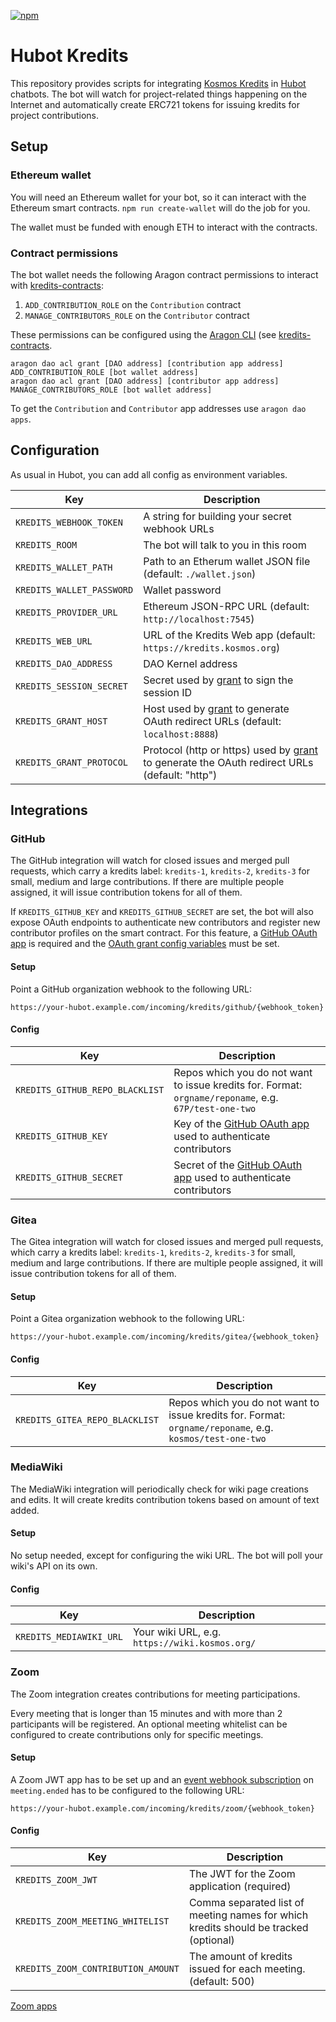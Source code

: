 [![npm](https://img.shields.io/npm/v/hubot-kredits.svg)](https://www.npmjs.com/package/hubot-kredits)

# Hubot Kredits

This repository provides scripts for integrating [Kosmos
Kredits](https://wiki.kosmos.org/Kredits) in [Hubot](http://hubot.github.com/)
chatbots. The bot will watch for project-related things happening on the
Internet and automatically create ERC721 tokens for issuing kredits for project
contributions.

## Setup

### Ethereum wallet

You will need an Ethereum wallet for your bot, so it can interact with the
Ethereum smart contracts. `npm run create-wallet` will do the job for you.

The wallet must be funded with enough ETH to interact with the contracts.

### Contract permissions

The bot wallet needs the following Aragon contract permissions to interact
with [kredits-contracts]:

1. `ADD_CONTRIBUTION_ROLE` on the `Contribution` contract
2. `MANAGE_CONTRIBUTORS_ROLE` on the `Contributor` contract

These permissions can be configured using the [Aragon
CLI](https://hack.aragon.org/docs/cli-intro.html) (see [kredits-contracts].

    aragon dao acl grant [DAO address] [contribution app address] ADD_CONTRIBUTION_ROLE [bot wallet address]
    aragon dao acl grant [DAO address] [contributor app address] MANAGE_CONTRIBUTORS_ROLE [bot wallet address]

To get the `Contribution` and `Contributor` app addresses use `aragon dao apps`.

## Configuration

As usual in Hubot, you can add all config as environment variables.

| Key | Description |
| --- | --- |
| `KREDITS_WEBHOOK_TOKEN` | A string for building your secret webhook URLs |
| `KREDITS_ROOM` | The bot will talk to you in this room |
| `KREDITS_WALLET_PATH` | Path to an Etherum wallet JSON file (default: `./wallet.json`) |
| `KREDITS_WALLET_PASSWORD` | Wallet password |
| `KREDITS_PROVIDER_URL` | Ethereum JSON-RPC URL (default: `http://localhost:7545`) |
| `KREDITS_WEB_URL` | URL of the Kredits Web app (default: `https://kredits.kosmos.org`) |
| `KREDITS_DAO_ADDRESS` | DAO Kernel address |
| `KREDITS_SESSION_SECRET` | Secret used by [grant](https://www.npmjs.com/package/grant) to sign the session ID |
| `KREDITS_GRANT_HOST` | Host used by [grant](https://www.npmjs.com/package/grant) to generate OAuth redirect URLs (default: `localhost:8888`) |
| `KREDITS_GRANT_PROTOCOL` | Protocol (http or https) used by [grant](https://www.npmjs.com/package/grant") to generate the OAuth redirect URLs (default: "http") |

## Integrations

### GitHub

The GitHub integration will watch for closed issues and merged pull requests,
which carry a kredits label: `kredits-1`, `kredits-2`, `kredits-3` for small,
medium and large contributions. If there are multiple people assigned, it will
issue contribution tokens for all of them.

If `KREDITS_GITHUB_KEY` and `KREDITS_GITHUB_SECRET` are set, the bot will also
expose OAuth endpoints to authenticate new contributors and register new
contributor profiles on the smart contract. For this feature, a [GitHub OAuth
app] is required and the [OAuth grant config variables](#Configuration) must be
set.

#### Setup

Point a GitHub organization webhook to the following URL:

    https://your-hubot.example.com/incoming/kredits/github/{webhook_token}

#### Config

| Key | Description |
| --- | --- |
| `KREDITS_GITHUB_REPO_BLACKLIST` | Repos which you do not want to issue kredits for. Format: `orgname/reponame`, e.g. `67P/test-one-two` |
| `KREDITS_GITHUB_KEY` | Key of the [GitHub OAuth app] used to authenticate contributors |
| `KREDITS_GITHUB_SECRET` | Secret of the [GitHub OAuth app] used to authenticate contributors |

### Gitea

The Gitea integration will watch for closed issues and merged pull requests,
which carry a kredits label: `kredits-1`, `kredits-2`, `kredits-3` for small,
medium and large contributions. If there are multiple people assigned, it will
issue contribution tokens for all of them.

#### Setup

Point a Gitea organization webhook to the following URL:

    https://your-hubot.example.com/incoming/kredits/gitea/{webhook_token}

#### Config

| Key | Description |
| --- | --- |
| `KREDITS_GITEA_REPO_BLACKLIST` | Repos which you do not want to issue kredits for. Format: `orgname/reponame`, e.g. `kosmos/test-one-two` |

### MediaWiki

The MediaWiki integration will periodically check for wiki page creations and
edits. It will create kredits contribution tokens based on amount of text added.

#### Setup

No setup needed, except for configuring the wiki URL. The bot will poll your
wiki's API on its own.

#### Config

| Key | Description |
| --- | --- |
| `KREDITS_MEDIAWIKI_URL` | Your wiki URL, e.g. `https://wiki.kosmos.org/` |

[kredits-contracts]: https://github.com/67P/kredits-contracts
[GitHub OAuth app]: https://developer.github.com/apps/about-apps/#about-oauth-apps


### Zoom

The Zoom integration creates contributions for meeting participations.

Every meeting that is longer than 15 minutes and with more than 2 participants will be registered.
An optional meeting whitelist can be configured to create contributions only for specific meetings.


#### Setup

A Zoom JWT app has to be set up and an [event webhook subscription](https://marketplace.zoom.us/docs/api-reference/webhook-reference/meeting-events/meeting-ending")
on `meeting.ended` has to be configured to the following URL:

    https://your-hubot.example.com/incoming/kredits/zoom/{webhook_token}

#### Config

| Key | Description |
| --- | --- |
| `KREDITS_ZOOM_JWT` | The JWT for the Zoom application (required)
| `KREDITS_ZOOM_MEETING_WHITELIST` | Comma separated list of meeting names for which kredits should be tracked (optional)
| `KREDITS_ZOOM_CONTRIBUTION_AMOUNT` | The amount of kredits issued for each meeting. (default: 500)

[Zoom apps](https://marketplace.zoom.us/user/build)
